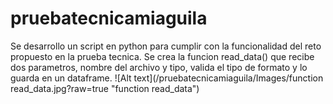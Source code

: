 # pruebatecnicamiaguila
Se desarrollo un script en python para cumplir con la funcionalidad del reto propuesto en la prueba tecnica. 
Se crea la funcion read_data() que recibe dos parametros, nombre del archivo y tipo, valida el tipo de formato y lo guarda en un dataframe.
![Alt text](/pruebatecnicamiaguila/Images/function read_data.jpg?raw=true "function read_data")

